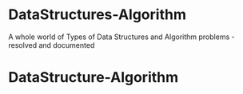 # DataStructures-Algorithm
A whole world of Types of Data Structures and Algorithm problems - resolved and documented
# DataStructure-Algorithm
